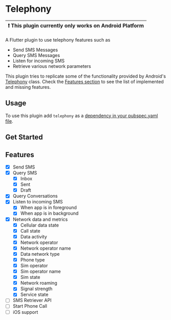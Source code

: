 # Telephony
|:exclamation: This plugin currently only works on Android Platform|
|------------------------------------------------------------------|


A Flutter plugin to use telephony features such as
- Send SMS Messages
- Query SMS Messages
- Listen for incoming SMS
- Retrieve various network parameters

This plugin tries to replicate some of the functionality provided by Android's [Telephony](https://developer.android.com/reference/android/provider/Telephony) class.
Check the [Features section](#Features) to see the list of implemented and missing features.




## Usage
To use this plugin add `telephony` as a [dependency in your pubspec.yaml file](https://flutter.dev/docs/development/packages-and-plugins/using-packages).

## Get Started


## Features

 - [x] Send SMS
 - [x] Query SMS
	 - [x] Inbox
	 - [x] Sent
	 - [x] Draft
 - [x] Query Conversations
 - [x] Listen to incoming SMS
	 - [x] When app is in foreground
	 - [x] When app is in background
 - [x] Network data and metrics
	 - [x] Cellular data state
	 - [x] Call state
	 - [x] Data activity
	 - [x] Network operator
	 - [x] Network operator name
	 - [x] Data network type
	 - [x] Phone type
	 - [x] Sim operator
	 - [x] Sim operator name
	 - [x] Sim state
	 - [x] Network roaming
	 - [x] Signal strength
	 - [x] Service state
 - [ ] SMS Retriever API
 - [ ] Start Phone Call
 - [ ] iOS support
